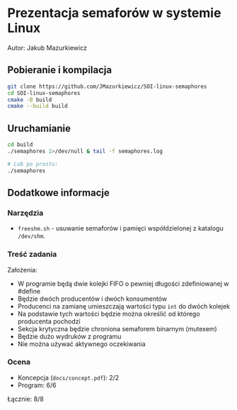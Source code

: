 # Prezentacja semaforów w systemie Linux

Autor: Jakub Mazurkiewicz

## Pobieranie i kompilacja

```bash
git clone https://github.com/JMazurkiewicz/SOI-linux-semaphores
cd SOI-linux-semaphores
cmake -B build
cmake --build build
```

## Uruchamianie

```bash
cd build
./semaphores 1>/dev/null & tail -f semaphores.log

# Lub po prostu:
./semaphores
```

## Dodatkowe informacje

### Narzędzia

* `freeshm.sh` - usuwanie semaforów i pamięci współdzielonej z katalogu `/dev/shm`.

### Treść zadania

Założenia:

* W programie będą dwie kolejki FIFO o pewniej długości zdefiniowanej w #define
* Będzie dwóch producentów i dwóch konsumentów
* Producenci na zamianę umieszczają wartości typu `int` do dwóch kolejek
* Na podstawie tych wartości będzie można określić od którego producenta pochodzi
* Sekcja krytyczna będzie chroniona semaforem binarnym (mutexem)
* Będzie dużo wydruków z programu
* Nie można używać aktywnego oczekiwania

### Ocena

* Koncepcja (`docs/concept.pdf`): 2/2
* Program: 6/6

Łącznie: 8/8
